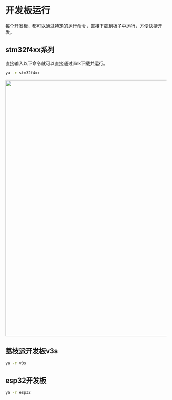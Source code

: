 # 开发板运行

每个开发板，都可以通过特定的运行命令，直接下载到板子中运行，方便快捷开发。

## stm32f4xx系列

直接输入以下命令就可以直接通过jlink下载并运行。
```bash
ya -r stm32f4xx
```

<img src="https://github.com/evilbinary/YiYiYa/blob/main/docs/image/stm32.jpg?raw=true" width="800px" />

## 荔枝派开发板v3s

```bash
ya -r v3s
```

## esp32开发板

```bash
ya -r esp32
```